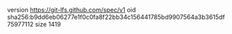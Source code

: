 version https://git-lfs.github.com/spec/v1
oid sha256:b9dd6eb06277e1f0c0fa8f22bb34c156441785bd9907564a3b3615df75977112
size 1419
